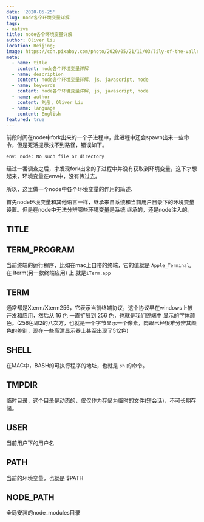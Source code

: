 ```yaml
---
date: '2020-05-25'
slug: node各个环境变量详解
tags:
- native
title: node各个环境变量详解
author: Oliver Liu
location: Beijing;
image: https://cdn.pixabay.com/photo/2020/05/21/11/03/lily-of-the-valley-5200245__340.jpg
meta:
  - name: title
    content: node各个环境变量详解
  - name: description
    content: node各个环境变量详解, js, javascript, node
  - name: keywords
    content: node各个环境变量详解, js, javascript, node
  - name: author
    content: 刘彤, Oliver Liu
  - name: language
    content: English
featured: true
---
```


前段时间在node中fork出来的一个子进程中，此进程中还会spawn出来一些命令，但是死活提示找不到路径，错误如下。

```log
env: node: No such file or directory
```

经过一番调查之后，才发现fork出来的子进程中并没有获取到环境变量，这下才想起来，环境变量在env中，没有传过去。

所以，这里做一个node中各个环境变量的作用的简述.

首先node环境变量和其他语言一样，继承来自系统和当前用户目录下的环境变量设置。但是在node中无法分辨哪些环境变量是系统
继承的，还是node注入的。

## TITLE


## TERM_PROGRAM

当前终端的运行程序，比如在mac上自带的终端，它的值就是 `Apple_Terminal`, 在 Iterm(另一款终端应用) 上
就是`iTerm.app`

## TERM

通常都是Xterm/Xterm256，它表示当前终端协议，这个协议早在windows上被开发和应用，然后从 16 色 一直扩展到 256 色，也就是我们终端中
显示的字体颜色。(256色即2的八次方，也就是一个字节显示一个像素，肉眼已经很难分辨其颜色的差别，现在一些高清显示器上甚至出现了512色)

## SHELL

在MAC中，BASH的可执行程序的地址，也就是 `sh` 的命令。


## TMPDIR

临时目录，这个目录是动态的，仅仅作为存储为临时的文件(短会话)，不可长期存储。

## USER

当前用户下的用户名

## PATH

当前的环境变量，也就是 $PATH


## NODE_PATH

全局安装的node_modules目录
